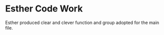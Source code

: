 # Esther Code Work 

Esther produced clear and clever function and group adopted for the main file. 
